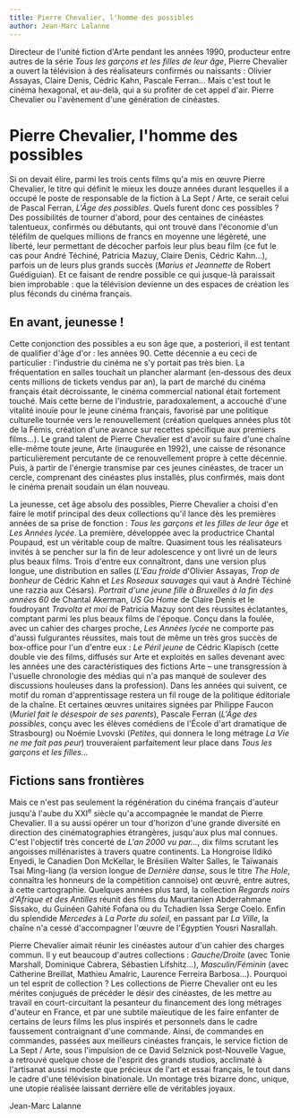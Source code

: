```yaml
---
title: Pierre Chevalier, l'homme des possibles
author: Jean-Marc Lalanne
---
```


Directeur de l'unité fiction d'Arte pendant les années 1990, producteur entre autres de la série *Tous les garçons et les filles de leur âge*, Pierre Chevalier a ouvert la télévision à des réalisateurs confirmés ou naissants&nbsp;: Olivier Assayas, Claire Denis, Cédric Kahn, Pascale Ferran... Mais c'est tout le cinéma hexagonal, et au-delà, qui a su profiter de cet appel d'air. Pierre Chevalier ou l'avènement d'une génération de cinéastes.

# Pierre Chevalier, l'homme des possibles

Si on devait élire, parmi les trois cents films qu'a mis en œuvre Pierre Chevalier, le titre qui définit le mieux les douze années durant lesquelles il a occupé le poste de responsable de la fiction à La&nbsp;Sept&nbsp;/&nbsp;Arte, ce serait celui de Pascal Ferran, *L'Âge des possibles*. Quels furent donc ces possibles&nbsp;? Des possibilités de tourner d'abord, pour des centaines de cinéastes talentueux, confirmés ou débutants, qui ont trouvé dans l'économie d'un téléfilm de quelques millions de francs en moyenne une légèreté, une liberté, leur permettant de décocher parfois leur plus beau film (ce fut le cas pour André Téchiné, Patricia Mazuy, Claire Denis, Cédric Kahn...), parfois un de leurs plus grands succès (*Marius et Jeannette* de Robert Guédiguian). Et ce faisant de rendre possible ce qui jusque-là paraissait bien improbable&nbsp;: que la télévision devienne un des espaces de création les plus féconds du cinéma français.

## En avant, jeunesse&nbsp;!

Cette conjonction des possibles a eu son âge que, a posteriori, il est tentant de qualifier d'âge d'or&nbsp;: les années 90. Cette décennie a eu ceci de particulier&nbsp;: l'industrie du cinéma ne s'y portait pas très bien. La fréquentation en salles touchait un plancher alarmant (en-dessous des deux cents millions de tickets vendus par an), la part de marché du cinéma français était décroissante, le cinéma commercial national était fortement touché. Mais cette berne de l'industrie, paradoxalement, a accouché d'une vitalité inouïe pour le jeune cinéma français, favorisé par une politique culturelle tournée vers le renouvellement (création quelques années plus tôt de la Fémis, création d'une avance sur recettes spécifique aux premiers films...). Le grand talent de Pierre Chevalier est d'avoir su faire d'une chaîne elle-même toute jeune, Arte (inaugurée en 1992), une caisse de résonance particulièrement percutante de ce renouvellement propre à cette décennie. Puis, à partir de l'énergie transmise par ces jeunes cinéastes, de tracer un cercle, comprenant des cinéastes plus installés, plus confirmés, mais dont le cinéma prenait soudain un élan nouveau.

La jeunesse, cet âge absolu des possibles, Pierre Chevalier a choisi d'en faire le motif principal des deux collections qu'il lance dès les premières années de sa prise de fonction&nbsp;: *Tous les garçons et les filles de leur âge* et *Les Années lycée*. La première, développée avec la productrice Chantal Poupaud, est un véritable coup de maître. Quasiment tous les réalisateurs invités à se pencher sur la fin de leur adolescence y ont livré un de leurs plus beaux films. Trois d'entre eux connaîtront, dans une version plus longue, une distribution en salles (*L'Eau froide* d'Olivier Assayas, *Trop de bonheur* de Cédric Kahn et *Les Roseaux sauvages* qui vaut à André Téchiné une razzia aux Césars). *Portrait d'une jeune fille à Bruxelles à la fin des années 60* de Chantal Akerman, *US Go Home* de Claire Denis et le foudroyant *Travolta et moi* de Patricia Mazuy sont des réussites éclatantes, comptant parmi les plus beaux films de l'époque. Conçu dans la foulée, avec un cahier des charges proche, *Les Années lycée* ne comporte pas d'aussi fulgurantes réussites, mais tout de même un très gros succès de box-office pour l'un d'entre eux&nbsp;: *Le Péril jeune* de Cédric Klapisch (cette double vie des films, diffusés sur Arte et exploités en salles devenant avec les années une des caractéristiques des fictions Arte – une transgression à l'usuelle chronologie des médias qui n'a pas manqué de soulever des discussions houleuses dans la profession). Dans les années qui suivent, ce motif du roman d'apprentissage restera un fil rouge de la politique éditoriale de la chaîne. Et certaines œuvres unitaires signées par Philippe Faucon (*Muriel fait le désespoir de ses parents*), Pascale Ferran (*L'Âge des possibles*, conçu avec les élèves comédiens de l'École d'art dramatique de Strasbourg) ou Noémie Lvovski (*Petites*, qui donnera le long métrage *La Vie ne me fait pas peur*) trouveraient parfaitement leur place dans *Tous les garçons et les filles...*

## Fictions sans frontières

Mais ce n'est pas seulement la régénération du cinéma français d'auteur jusqu'à l'aube du XXI<sup>e</sup> siècle qu'a accompagnée le mandat de Pierre Chevalier. Il a su aussi opérer un tour d'horizon d'une grande diversité en direction des cinématographies étrangères, jusqu'aux plus mal connues. C'est l'objectif très concerté de *L'an 2000 vu par...*, dix films scrutant les angoisses millénaristes à travers quatre continents. La Hongroise Ildikó Enyedi, le Canadien Don McKellar, le Brésilien Walter Salles, le Taïwanais Tsai Ming-liang (la version longue de *Dernière danse*, sous le titre *The Hole*, connaîtra les honneurs de la compétition cannoise) ont œuvré, entre autres, à cette cartographie. Quelques années plus tard, la collection *Regards noirs d'Afrique et des Antilles* réunit des films du Mauritanien Abderrahmane Sissako, du Guinéen Gahité Fofana ou du Tchadien Issa Serge Coelo. Enfin du splendide *Mercedes* à *La Porte du soleil*, en passant par *La Ville*, la chaîne n'a cessé d'accompagner l'œuvre de l'Égyptien Yousri Nasrallah.

Pierre Chevalier aimait réunir les cinéastes autour d'un cahier des charges commun. Il y eut beaucoup d'autres collections&nbsp;: *Gauche/Droite* (avec Tonie Marshall, Dominique Cabrera, Sébastien Lifshitz...), *Masculin/Féminin* (avec Catherine Breillat, Mathieu Amalric, Laurence Ferreira Barbosa...). Pourquoi un tel esprit de collection&nbsp;? Les collections de Pierre Chevalier ont eu les mérites conjugués de précéder le désir des cinéastes, de les mettre au travail en court-circuitant la pesanteur du financement des long métrages d'auteur en France, et par une subtile maïeutique de les faire enfanter de certains de leurs films les plus inspirés et personnels dans le cadre faussement contraignant d'une commande. Ainsi, de commandes en commandes, passées aux meilleurs cinéastes français, le service fiction de La&nbsp;Sept&nbsp;/&nbsp;Arte, sous l'impulsion de ce David Selznick post-Nouvelle Vague, a retrouvé quelque chose de l'esprit des grands studios, acclimaté à l'artisanat aussi modeste que précieux de l'art et essai français, le tout dans le cadre d'une télévision binationale. Un montage très bizarre donc, unique, une utopie réalisée laissant derrière elle de véritables joyaux.

Jean-Marc Lalanne